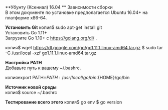 **Убунту (Ксениал) 16.04        **
Зависимости сборки      
В этом документе по установке предполагается Ubuntu 16.04+ на платформе x86-64.       

**Установить Git**
копия$ sudo apt-get install git             
Установить Go 1.11+           
Загрузите Go 1.10+ с https://golang.org/dl/ .          


копия$ wget https://dl.google.com/go/go1.11.1.linux-amd64.tar.gz
$ sudo tar -C /usr/local -xzf go1.11.1.linux-amd64.tar.gz

**Настройка PATH**  
Добавьте путь к вашему ~/.bashrc.   

копияexport PATH=$PATH:/usr/local/go/bin:${HOME}/go/bin

**Источник новой среды**  
копия$ source ~/.bashrc

**Тестирование всего этого**
копия$ go env
$ go version
